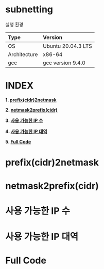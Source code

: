# subnetting

실행 환경

| Type          | Version                   |
| :---          | :---                      |
| OS            | Ubuntu 20.04.3 LTS        |
| Architecture  | x86-64                    |
| gcc           | gcc version 9.4.0         |

# **INDEX**

**1. [prefix(cidr)2netmask](#prefix(cidr)2netmask)**

**2. [netmask2prefix(cidr)](#netmask2prefix(cidr))**

**3. [사용 가능한 IP 수](#사용-가능한-IP-수)**

**4. [사용 가능한 IP 대역](#사용-가능한-IP-대역)**

**5. [Full Code](#Full-Code)**


# **prefix(cidr)2netmask**
# **netmask2prefix(cidr)**
# **사용 가능한 IP 수**
# **사용 가능한 IP 대역**
# **Full Code**